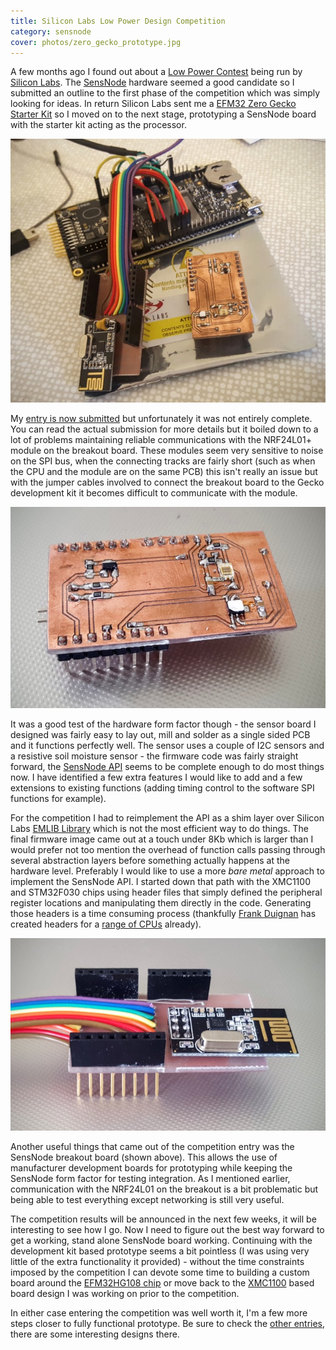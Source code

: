 ```yaml
---
title: Silicon Labs Low Power Design Competition
category: sensnode
cover: photos/zero_gecko_prototype.jpg
---
```

A few months ago I found out about a [Low Power Contest](http://community.silabs.com/t5/Contests/Low-Power-Contest/m-p/153186#U153186)
being run by [Silicon Labs](http://www.silabs.com/Pages/default.aspx). The [SensNode](/pages/sensnode/about.html) hardware
seemed a good candidate so I submitted an outline to the first phase of the competition which was simply looking for
ideas. In return Silicon Labs sent me a [EFM32 Zero Gecko Starter Kit](https://www.silabs.com/products/mcu/lowpower/Pages/efm32zg-stk3200.aspx)
so I moved on to the next stage, prototyping a SensNode board with the starter kit acting as the processor.

![Zero Gecko Breakout](/images/photos/zero_gecko_prototype.jpg)

My [entry is now submitted](http://community.silabs.com/t5/Projects/Low-Power-Contest-2015-Wireless-Sensor-Platform/m-p/158364) but unfortunately it was not entirely complete. You can read the actual
submission for more details but it boiled down to a lot of problems maintaining reliable communications with the NRF24L01+
module on the breakout board. These modules seem very sensitive to noise on the SPI bus, when the connecting tracks are
fairly short (such as when the CPU and the module are on the same PCB) this isn't really an issue but with the jumper
cables involved to connect the breakout board to the Gecko development kit it becomes difficult to communicate with
the module.

![Garden Sensor](/images/photos/garden_sensor.jpg)

It was a good test of the hardware form factor though - the sensor board I designed was fairly easy to lay out, mill
and solder as a single sided PCB and it functions perfectly well. The sensor uses a couple of I2C sensors and a resistive
soil moisture sensor - the firmware code was fairly straight forward, the [SensNode API](/apidocs/sensnode/index.html)
seems to be complete enough to do most things now. I have identified a few extra features I would like to add and a
few extensions to existing functions (adding timing control to the software SPI functions for example).

For the competition I had to reimplement the API as a shim layer over Silicon Labs [EMLIB Library](http://devtools.silabs.com/dl/documentation/doxygen/EM_CMSIS_P1_DOC_4.0.0/emlib_zero/html/index.html)
which is not the most efficient way to do things. The final firmware image came out at a touch under 8Kb which is
larger than I would prefer not too mention the overhead of function calls passing through several abstraction layers
before something actually happens at the hardware level. Preferably I would like to use a more *bare metal* approach
to implement the SensNode API. I started down that path with the XMC1100 and STM32F030 chips using header files that
simply defined the peripheral register locations and manipulating them directly in the code. Generating those headers
is a time consuming process (thankfully [Frank Duignan](http://eleceng.dit.ie/frank/arm/index.html) has created headers
for a [range of CPUs](http://eleceng.dit.ie/frank/arm/cortex/) already).

![Breakout Board](/images/photos/breakout_board.jpg)

Another useful things that came out of the competition entry was the SensNode breakout board (shown above). This allows
the use of manufacturer development boards for prototyping while keeping the SensNode form factor for testing integration.
As I mentioned earlier, communication with the NRF24L01 on the breakout is a bit problematic but being able to test
everything except networking is still very useful.

The competition results will be announced in the next few weeks, it will be interesting to see how I go. Now I need to
figure out the best way forward to get a working, stand alone SensNode board working. Continuing with the development
kit based prototype seems a bit pointless (I was using very little of the extra functionality it provided) - without the
time constraints imposed by the competition I can devote some time to building a custom board around the
[EFM32HG108 chip](https://www.silabs.com/products/mcu/32-bit/efm32-happy-gecko/pages/EFM32HG108F64-QFN24.aspx) or move
back to the [XMC1100](http://www.infineon.com/cms/en/product/microcontroller/32-bit-industrial-microcontroller-based-on-arm-registered-cortex-registered-m/32-bit-xmc1000-industrial-microcontroller-arm-registered-cortex-registered-m0/channel.html?channel=db3a30433c1a8752013c1aa35a6a0029)
based board design I was working on prior to the competition.

In either case entering the competition was well worth it, I'm a few more steps closer to fully functional prototype. Be sure
to check the [other entries](http://community.silabs.com/t5/forums/filteredbylabelpage/board-id/9/label-name/low%20power%20design%20contest), there are some interesting designs there.
